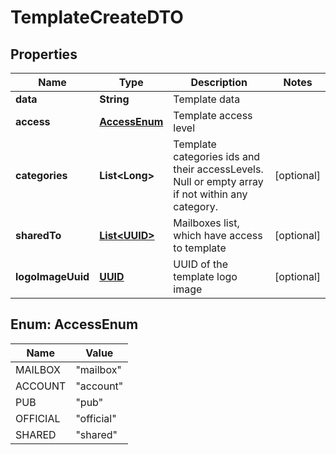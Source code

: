 # TemplateCreateDTO

## Properties
Name | Type | Description | Notes
------------ | ------------- | ------------- | -------------
**data** | **String** | Template data | 
**access** | [**AccessEnum**](#AccessEnum) | Template access level | 
**categories** | **List&lt;Long&gt;** | Template categories ids and their accessLevels. Null or empty array if not within any category. |  [optional]
**sharedTo** | [**List&lt;UUID&gt;**](UUID.md) | Mailboxes list, which have access to template |  [optional]
**logoImageUuid** | [**UUID**](UUID.md) | UUID of the template logo image |  [optional]

<a name="AccessEnum"></a>
## Enum: AccessEnum
Name | Value
---- | -----
MAILBOX | &quot;mailbox&quot;
ACCOUNT | &quot;account&quot;
PUB | &quot;pub&quot;
OFFICIAL | &quot;official&quot;
SHARED | &quot;shared&quot;
